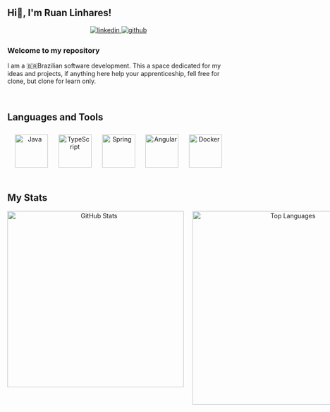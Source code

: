 ## Hi👋, I'm Ruan Linhares!  
  

<div align="center">
<a href="https://www.linkedin.com/in/ruan-linhares-908175284/" target="_blank">
<img src=https://img.shields.io/badge/linkedin-%231E77B5.svg?&style=for-the-badge&logo=linkedin&logoColor=white alt=linkedin style="margin-bottom: 5px;" />
</a>
<a href="https://github.com/ruanlinhares" target="_blank">
<img src=https://img.shields.io/badge/github-%2324292e.svg?&style=for-the-badge&logo=github&logoColor=white alt=github style="margin-bottom: 5px;" />
</a>  
</div>  
  



### Welcome to my repository  
I am a 🇧🇷Brazilian software development. This a space dedicated for my ideas and projects, if anything here help
your apprenticeship, fell free for clone, but clone for learn only.  
  

<br/>  


## Languages and Tools  
<div align="center">  
<a href="https://www.java.com/" target="_blank"><img style="margin: 10px" src="https://profilinator.rishav.dev/skills-assets/java-original-wordmark.svg" alt="Java" height="75" /></a>  
<a href="https://www.typescriptlang.org/" target="_blank"><img style="margin: 10px" src="https://profilinator.rishav.dev/skills-assets/typescript-original.svg" alt="TypeScript" height="75" /></a>  
<a href="https://docs.spring.io/spring-framework/docs/3.0.x/reference/expressions.html#:~:text=The%20Spring%20Expression%20Language%20(SpEL,and%20basic%20string%20templating%20functionality." target="_blank"><img style="margin: 10px" src="https://profilinator.rishav.dev/skills-assets/springio-icon.svg" alt="Spring" height="75" /></a>  
<a href="https://angular.io/" target="_blank"><img style="margin: 10px" src="https://profilinator.rishav.dev/skills-assets/angularjs-original.svg" alt="Angular" height="75" /></a>  
<a href="https://www.docker.com/" target="_blank"><img style="margin: 10px" src="https://profilinator.rishav.dev/skills-assets/docker-original-wordmark.svg" alt="Docker" height="75" /></a>  
</div>  

<br/>  


## My Stats  
<div align="center" style="display: flex; flex-direction: row; gap: 20px;">
  <img src="https://github-readme-stats.vercel.app/api?username=ruanlinhares&show_icons=true&count_private=true&hide_border=true&theme=dark" alt="GitHub Stats" style="flex: 1; max-width: 100%; width: 400px"/>
  <img src="https://github-readme-stats.vercel.app/api/top-langs/?username=ruanlinhares&hide_border=true&layout=compact&theme=dark" alt="Top Languages" style="flex: 1; max-width: 100%; width: 440px"/>
</div>
